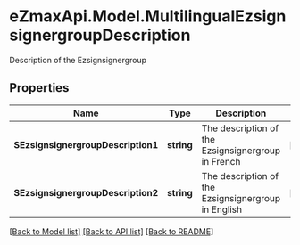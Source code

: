 # eZmaxApi.Model.MultilingualEzsignsignergroupDescription
Description of the Ezsignsignergroup

## Properties

Name | Type | Description | Notes
------------ | ------------- | ------------- | -------------
**SEzsignsignergroupDescription1** | **string** | The description of the Ezsignsignergroup in French | [optional] 
**SEzsignsignergroupDescription2** | **string** | The description of the Ezsignsignergroup in English | [optional] 

[[Back to Model list]](../README.md#documentation-for-models) [[Back to API list]](../README.md#documentation-for-api-endpoints) [[Back to README]](../README.md)

